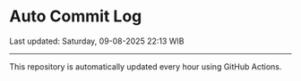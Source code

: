 # Auto Commit Log

Last updated: Saturday, 09-08-2025 22:13 WIB

---

This repository is automatically updated every hour using GitHub Actions.
